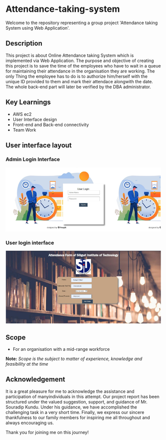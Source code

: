 # Attendance-taking-system
Welcome to the repository representing a group project 'Attendance taking System using Web Application'.

## Description
This project is about Online Attendance taking System which is implemented via Web Application. The purpose and objective of creating this project is to save the time of the employees who have to wait in a queue for maintaining their attendance in the organisation they are working.
The only Thing the employee has to do is to authorize him/herself with the unique ID provided to them and mark their attendace alongwith the date. The whole back-end part will later be verified by the DBA administrator.

## Key Learnings
* AWS ec2
* User Interface design
* Front-end and Back-end connectivity
* Team Work

## User interface layout

### Admin Login Interface
![Admin login interface](https://github.com/humhainpiyush/Attendance-taking-system/blob/863496841d437d3fcfdd3f7b432c8f23ff61a05a/Pictures/admin_login.png)

### User login interface 
![User login interface](https://github.com/humhainpiyush/Attendance-taking-system/blob/863496841d437d3fcfdd3f7b432c8f23ff61a05a/Pictures/user_login.png)

## Scope
* For an organisation with a mid-range workforce

**Note:** _Scope is the subject to matter of experience, knowledge and feasibility at the time_

## Acknowledgement
It is a great pleasure for me to acknowledge the assistance and participation of manyindividuals in this attempt. Our project report has been structured under the valued suggestion, support, and guidance  of Mr. Souradip  Kundu. Under his guidance, we have accomplished the challenging task in a very short time. Finally, we express our sincere thankfulness to our family members for inspiring me all throughout and always encouraging us.

Thank you for joining me on this journey!

